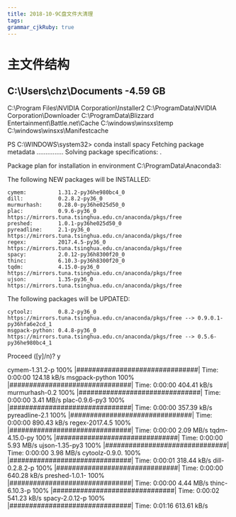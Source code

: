 ```yaml
---
title: 2018-10-9C盘文件大清理 
tags: 
grammar_cjkRuby: true
---
```

# 主文件结构

## C:\Users\chz\Documents -4.59 GB 

C:\Program Files\NVIDIA Corporation\Installer2
C:\ProgramData\NVIDIA Corporation\Downloader
C:\ProgramData\Blizzard Entertainment\Battle.net\Cache
C:\windows\winsxs\temp\
C:\windows\winsxs\Manifestcache

PS C:\WINDOWS\system32> conda install spacy
Fetching package metadata ...............
Solving package specifications: .

Package plan for installation in environment C:\ProgramData\Anaconda3:

The following NEW packages will be INSTALLED:

    cymem:          1.31.2-py36he980bc4_0
    dill:           0.2.8.2-py36_0
    murmurhash:     0.28.0-py36he025d50_0
    plac:           0.9.6-py36_0          https://mirrors.tuna.tsinghua.edu.cn/anaconda/pkgs/free
    preshed:        1.0.1-py36he025d50_0
    pyreadline:     2.1-py36_0            https://mirrors.tuna.tsinghua.edu.cn/anaconda/pkgs/free
    regex:          2017.4.5-py36_0       https://mirrors.tuna.tsinghua.edu.cn/anaconda/pkgs/free
    spacy:          2.0.12-py36h8300f20_0
    thinc:          6.10.3-py36h8300f20_0
    tqdm:           4.15.0-py36_0         https://mirrors.tuna.tsinghua.edu.cn/anaconda/pkgs/free
    ujson:          1.35-py36_0           https://mirrors.tuna.tsinghua.edu.cn/anaconda/pkgs/free

The following packages will be UPDATED:

    cytoolz:        0.8.2-py36_0          https://mirrors.tuna.tsinghua.edu.cn/anaconda/pkgs/free --> 0.9.0.1-py36hfa6e2cd_1
    msgpack-python: 0.4.8-py36_0          https://mirrors.tuna.tsinghua.edu.cn/anaconda/pkgs/free --> 0.5.6-py36he980bc4_1

Proceed ([y]/n)? y

cymem-1.31.2-p 100% |###############################| Time: 0:00:00 124.18 kB/s
msgpack-python 100% |###############################| Time: 0:00:00 404.41 kB/s
murmurhash-0.2 100% |###############################| Time: 0:00:00   3.41 MB/s
plac-0.9.6-py3 100% |###############################| Time: 0:00:00 357.39 kB/s
pyreadline-2.1 100% |###############################| Time: 0:00:00 890.43 kB/s
regex-2017.4.5 100% |###############################| Time: 0:00:00   2.09 MB/s
tqdm-4.15.0-py 100% |###############################| Time: 0:00:00   5.93 MB/s
ujson-1.35-py3 100% |###############################| Time: 0:00:00   3.98 MB/s
cytoolz-0.9.0. 100% |###############################| Time: 0:00:01 318.44 kB/s
dill-0.2.8.2-p 100% |###############################| Time: 0:00:00 640.28 kB/s
preshed-1.0.1- 100% |###############################| Time: 0:00:00   4.44 MB/s
thinc-6.10.3-p 100% |###############################| Time: 0:00:02 541.23 kB/s
spacy-2.0.12-p 100% |###############################| Time: 0:01:16 613.61 kB/s